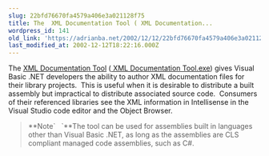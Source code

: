 ```yaml
---
slug: 22bfd76670fa4579a406e3a021128f75
title: The  XML Documentation Tool ( XML Documentation...
wordpress_id: 141
old_link: 'https://adrianba.net/2002/12/12/22bfd76670fa4579a406e3a021128f75/'
last_modified_at: 2002-12-12T18:22:16.000Z
---
```


The
[
XML Documentation Tool](http://msdn.microsoft.com/library/en-us/dnvssamp/html/vbcs_XMLComments.asp)
([
XML Documentation Tool.exe](http://download.microsoft.com/download/visualbasic.net/sample95/1.0/NT45XP/EN-US/XMLComments.exe)) gives Visual Basic .NET developers
the ability to author XML documentation files for their library
projects.  This is useful when it is desirable to distribute a
built assembly but impractical to distribute associated source
code.  Consumers of their referenced libraries see the XML
information in Intellisense in the Visual Studio code editor and
the Object Browser.

<blockquote>**Note`   `**The tool can
be used for assemblies built in languages other than Visual Basic
.NET, as long as the assemblies are CLS compliant managed code
assemblies, such as C#.</blockquote>
